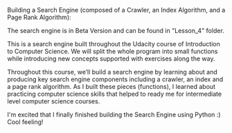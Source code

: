 Building a Search Engine (composed of a Crawler, an Index Algorithm, and a Page Rank Algorithm):

The search engine is in Beta Version and can be found in "Lesson_4" folder.

This is a search engine built throughout the Udacity course of Introduction to Computer Science.
We will split the whole program into small functions while introducing new concepts supported with exercises along the way.

Throughout this course, we’ll build a search engine by learning about and producing key search engine components including a crawler, an index and a page rank algorithm. As I built these pieces (functions), I learned about practicing computer science skills that helped to ready me for intermediate level computer science courses.

I'm excited that I finally finished building the Search Engine using Python :) Cool feeling!
